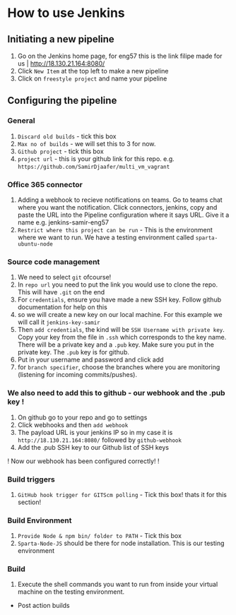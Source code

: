 # How to use Jenkins

## Initiating a new pipeline

1. Go on the Jenkins home page, for eng57 this is the link filipe made for us | http://18.130.21.164:8080/
2. Click `New Item` at the top left to make a new pipeline 
3. Click on `freestyle project` and name your pipeline

## Configuring the pipeline
### General

1. `Discard old builds` - tick this box
2. `Max no of builds` - we will set this to 3 for now.
3. `Github project` - tick this box
4. `project url` - this is your github link for this repo. e.g. `https://github.com/SamirDjaafer/multi_vm_vagrant`

### Office 365 connector

1. Adding a webhook to recieve notifications on teams. Go to teams chat where you want the notification. Click connectors, jenkins, copy and paste the URL into the Pipeline configuration where it says URL. Give it a name e.g. jenkins-samir-eng57
2. `Restrict where this project can be run` - This is the environment where we want to run. We have a testing environment called `sparta-ubuntu-node`

### Source code management

1. We need to select `git` ofcourse!
2. In `repo url` you need to put the link you would use to clone the repo. This will have `.git` on the end
3. For `credentials`, ensure you have made a new SSH key. Follow github documentation for help on this
4. so we will create a new key on our local machine. For this example we will call it `jenkins-key-samir`
5. Then `add credentials`, the kind will be `SSH Username with private key`. Copy your key from the file in `.ssh` which corresponds to the key name. There will be a private key and a `.pub` key. Make sure you put in the private key. The `.pub` key is for github.
6. Put in your username and password and click add
7. for `branch specifier`, choose the branches where you are monitoring (listening for incoming commits/pushes).

### We also need to add this to github - our webhook and the .pub key !

1. On github go to your repo and go to settings
2. Click webhooks and then `add webhook`
3. The payload URL is your jenkins IP so in my case it is `http://18.130.21.164:8080/` followed by `github-webhook` 
4. Add the .pub SSH key to our Github list of SSH keys

! Now our webhook has been configured correctly! !

### Build triggers

1. `GitHub hook trigger for GITScm polling` - Tick this box! thats it for this section!

### Build Environment

1. `Provide Node & npm bin/ folder to PATH` - Tick this box
2. `Sparta-Node-JS` should be there for node installation. This is our testing environment

### Build 

1. Execute the shell commands you want to run from inside your virtual machine on the testing environment.

- Post action builds